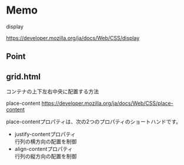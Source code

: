 # Memo

display

https://developer.mozilla.org/ja/docs/Web/CSS/display

## Point


## grid.html

コンテナの上下左右中央に配置する方法

place-content
https://developer.mozilla.org/ja/docs/Web/CSS/place-content

place-contentプロパティは、次の2つのプロパティのショートハンドです。

- justify-contentプロパティ<br>行列の横方向の配置を制御
- align-contentプロパティ<br>行列の縦方向の配置を制御